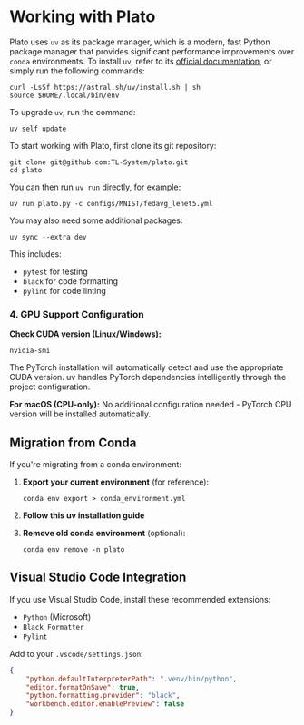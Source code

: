 # Working with Plato

Plato uses `uv` as its package manager, which is a modern, fast Python package manager that provides significant performance improvements over `conda` environments. To install `uv`, refer to its [official documentation](https://docs.astral.sh/uv/getting-started/installation/), or simply run the following commands:

```shell
curl -LsSf https://astral.sh/uv/install.sh | sh
source $HOME/.local/bin/env
```

To upgrade `uv`, run the command:

```
uv self update
```

To start working with Plato, first clone its git repository:

```shell
git clone git@github.com:TL-System/plato.git
cd plato
```

You can then run `uv run` directly, for example:

```shell
uv run plato.py -c configs/MNIST/fedavg_lenet5.yml
```

You may also need some additional packages:

```shell
uv sync --extra dev
```

This includes:
- `pytest` for testing
- `black` for code formatting
- `pylint` for code linting


### 4. GPU Support Configuration

**Check CUDA version (Linux/Windows):**
```shell
nvidia-smi
```

The PyTorch installation will automatically detect and use the appropriate CUDA version. uv handles PyTorch dependencies intelligently through the project configuration.

**For macOS (CPU-only):**
No additional configuration needed - PyTorch CPU version will be installed automatically.



## Migration from Conda

If you're migrating from a conda environment:

1. **Export your current environment** (for reference):
   ```shell
   conda env export > conda_environment.yml
   ```

2. **Follow this uv installation guide**

3. **Remove old conda environment** (optional):
   ```shell
   conda env remove -n plato
   ```


## Visual Studio Code Integration

If you use Visual Studio Code, install these recommended extensions:
- `Python` (Microsoft)
- `Black Formatter`
- `Pylint`

Add to your `.vscode/settings.json`:
```json
{
    "python.defaultInterpreterPath": ".venv/bin/python",
    "editor.formatOnSave": true,
    "python.formatting.provider": "black",
    "workbench.editor.enablePreview": false
}
```
